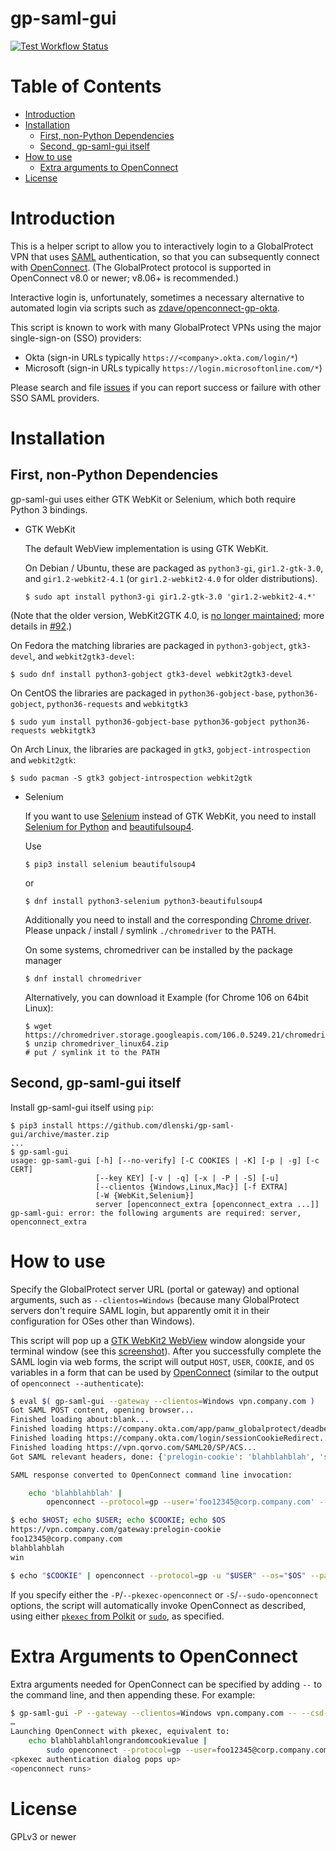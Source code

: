 gp-saml-gui
===========

[![Test Workflow Status](https://github.com/dlenski/gp-saml-gui/workflows/build/badge.svg)](https://github.com/dlenski/gp-saml-gui/actions/workflows/test.yml)

Table of Contents
=================

  * [Introduction](#introduction)
  * [Installation](#installation)
    * [First, non-Python Dependencies](#first-non-python-dependencies)
    * [Second, gp-saml-gui itself](#second-gp-saml-gui-itself)
  * [How to use](#how-to-use)
    * [Extra arguments to OpenConnect](#extra-arguments-to-openconnect)
  * [License](#license)

Introduction
============

This is a helper script to allow you to interactively login to a GlobalProtect VPN
that uses [SAML](https://en.wikipedia.org/wiki/Security_Assertion_Markup_Language)
authentication, so that you can subsequently connect with [OpenConnect](https://www.infradead.org/openconnect).
(The GlobalProtect protocol is supported in OpenConnect v8.0 or newer; v8.06+ is recommended.)

Interactive login is, unfortunately, sometimes a necessary alternative to automated
login via scripts such as
[zdave/openconnect-gp-okta](https://github.com/zdave/openconnect-gp-okta).

This script is known to work with many GlobalProtect VPNs using the major single-sign-on (SSO) providers:

- Okta (sign-in URLs typically `https://<company>.okta.com/login/*`)
- Microsoft (sign-in URLs typically `https://login.microsoftonline.com/*`)

Please search and file [issues](https://github.com/dlenski/gp-saml-gui/issues) if you can report success
or failure with other SSO SAML providers.

Installation
============

First, non-Python Dependencies
------------------------------

gp-saml-gui uses either GTK WebKit or Selenium, which both require Python 3 bindings.

- GTK WebKit

  The default WebView implementation is using GTK WebKit.

  On Debian / Ubuntu, these are packaged as `python3-gi`, `gir1.2-gtk-3.0`, and
`gir1.2-webkit2-4.1` (or `gir1.2-webkit2-4.0` for older distributions).

  ```
  $ sudo apt install python3-gi gir1.2-gtk-3.0 'gir1.2-webkit2-4.*'
  ```

(Note that the older version, WebKit2GTK 4.0, is [no longer
maintained](https://wiki.ubuntu.com/SecurityTeam/FAQ#WebKitGTK); more
details in [#92](https://github.com/dlenski/gp-saml-gui/pull/92).)

  On Fedora the matching libraries are packaged in
  `python3-gobject`, `gtk3-devel`, and `webkit2gtk3-devel`:

  ```
  $ sudo dnf install python3-gobject gtk3-devel webkit2gtk3-devel
  ```

  On CentOS the libraries are packaged in `python36-gobject-base`, `python36-gobject`,
`python36-requests` and `webkitgtk3`

  ```
  $ sudo yum install python36-gobject-base python36-gobject python36-requests webkitgtk3
  ```

  On Arch Linux, the libraries are packaged in `gtk3`, `gobject-introspection`
  and `webkit2gtk`:

  ```
  $ sudo pacman -S gtk3 gobject-introspection webkit2gtk
  ```

- Selenium

  If you want to use [Selenium](https://www.selenium.dev/) instead of
  GTK WebKit, you need to install
  [Selenium for Python](https://pypi.org/project/selenium/) and
  [beautifulsoup4](https://pypi.org/project/beautifulsoup4/).

  Use

  ```
  $ pip3 install selenium beautifulsoup4
  ```

  or

  ```
  $ dnf install python3-selenium python3-beautifulsoup4
  ```

  Additionally you need to install and the corresponding
  [Chrome driver](https://chromedriver.chromium.org/downloads).  
  Please unpack / install / symlink `./chromedriver` to the PATH.

  On some systems, chromedriver can be installed by the package manager

  ```
  $ dnf install chromedriver
  ```

  Alternatively, you can download it Example (for Chrome 106 on 64bit Linux):

  ```
  $ wget https://chromedriver.storage.googleapis.com/106.0.5249.21/chromedriver_linux64.zip
  $ unzip chromedriver_linux64.zip
  # put / symlink it to the PATH
  ```

Second, gp-saml-gui itself
--------------------------

Install gp-saml-gui itself using `pip`:

```
$ pip3 install https://github.com/dlenski/gp-saml-gui/archive/master.zip
...
$ gp-saml-gui
usage: gp-saml-gui [-h] [--no-verify] [-C COOKIES | -K] [-p | -g] [-c CERT]
                   [--key KEY] [-v | -q] [-x | -P | -S] [-u]
                   [--clientos {Windows,Linux,Mac}] [-f EXTRA]
                   [-W {WebKit,Selenium}]
                   server [openconnect_extra [openconnect_extra ...]]
gp-saml-gui: error: the following arguments are required: server, openconnect_extra
```

How to use
==========

Specify the GlobalProtect server URL (portal or gateway) and optional
arguments, such as `--clientos=Windows` (because many GlobalProtect
servers don't require SAML login, but apparently omit it in their configuration
for OSes other than Windows).

This script will pop up a [GTK WebKit2 WebView](https://webkitgtk.org/) window
alongside your terminal window (see this [screenshot](screenshot.png)).
After you successfully complete the SAML login via web forms, the script will output
`HOST`, `USER`, `COOKIE`, and `OS` variables in a form that can be used by
[OpenConnect](http://www.infradead.org/openconnect/juniper.html)
(similar to the output of `openconnect --authenticate`):

```sh
$ eval $( gp-saml-gui --gateway --clientos=Windows vpn.company.com )
Got SAML POST content, opening browser...
Finished loading about:blank...
Finished loading https://company.okta.com/app/panw_globalprotect/deadbeefFOOBARba1234/sso/saml...
Finished loading https://company.okta.com/login/sessionCookieRedirect...
Finished loading https://vpn.qorvo.com/SAML20/SP/ACS...
Got SAML relevant headers, done: {'prelogin-cookie': 'blahblahblah', 'saml-username': 'foo12345@corp.company.com', 'saml-slo': 'no', 'saml-auth-status': '1'}

SAML response converted to OpenConnect command line invocation:

    echo 'blahblahblah' |
        openconnect --protocol=gp --user='foo12345@corp.company.com' --os=win --usergroup=gateway:prelogin-cookie --passwd-on-stdin vpn.company.com

$ echo $HOST; echo $USER; echo $COOKIE; echo $OS
https://vpn.company.com/gateway:prelogin-cookie
foo12345@corp.company.com
blahblahblah
win

$ echo "$COOKIE" | openconnect --protocol=gp -u "$USER" --os="$OS" --passwd-on-stdin "$HOST"
```

If you specify either the `-P`/`--pkexec-openconnect` or `-S`/`--sudo-openconnect` options, the script
will automatically invoke OpenConnect as described, using either [`pkexec` from Polkit](https://www.freedesktop.org/software/polkit/docs/0.106/polkit.8.html)
or [`sudo`](https://www.sudo.ws/), as specified.

# Extra Arguments to OpenConnect

Extra arguments needed for OpenConnect can be specified by adding ` -- ` to the command line, and then
appending these. For example:

```sh
$ gp-saml-gui -P --gateway --clientos=Windows vpn.company.com -- --csd-wrapper=hip-report.sh
…
Launching OpenConnect with pkexec, equivalent to:
    echo blahblahblahlongrandomcookievalue |
        sudo openconnect --protocol=gp --user=foo12345@corp.company.com --os=win --usergroup=gateway:prelogin-cookie --passwd-on-stdin vpn.company.com
<pkexec authentication dialog pops up>
<openconnect runs>
```

License
=======

GPLv3 or newer
